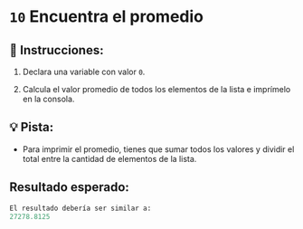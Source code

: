 # `10` Encuentra el promedio


## 📝 Instrucciones:

1. Declara una variable con valor `0`.

2. Calcula el valor promedio de todos los elementos de la lista e imprímelo en la consola.

## 💡 Pista:

+ Para imprimir el promedio, tienes que sumar todos los valores y dividir el total entre la cantidad de elementos de la lista.

## Resultado esperado:

```py
El resultado debería ser similar a:
27278.8125
```
